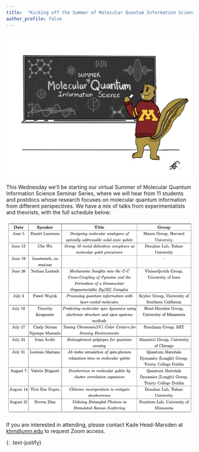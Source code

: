 ```yaml
---
title:  "Kicking off the Summer of Molecular Quantum Information Science Seminar Series"
author_profile: false
---
```


 <img src="/assets/images/summer-seminars-2024.jpeg" alt="">
 
This Wednesday we'll be starting our virtual Summer of Molecular Quantum Information Science Seminar Series, where we will hear from 11 students and postdocs whose research focuses on molecular quantum information from different perspectives. We have a mix of talks from experimentalists and theorists, with the full schedule below: 

 <img src="/assets/images/summer_seminar_series_schedule.png" alt="">
 
If you are interested in attending, please contact Kade Head-Marsden at  <a href = "mailto: khm@umn.edu">khm@umn.edu</a> to request Zoom access. 

{: .text-justify}
